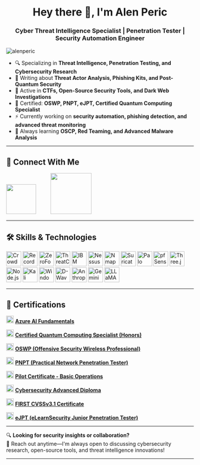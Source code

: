  <h1 align="center">Hey there 👋, I'm Alen Peric</h1>
<h3 align="center">Cyber Threat Intelligence Specialist | Penetration Tester | Security Automation Engineer</h3>

<p align="left">
  <img src="https://komarev.com/ghpvc/?username=alenperic&label=Profile%20views&color=0e75b6&style=flat" alt="alenperic" />
</p>

- 🔍 Specializing in **Threat Intelligence, Penetration Testing, and Cybersecurity Research**  
- 📝 Writing about **Threat Actor Analysis, Phishing Kits, and Post-Quantum Security**  
- 🚀 Active in **CTFs, Open-Source Security Tools, and Dark Web Investigations**  
- 📜 Certified: **OSWP, PNPT, eJPT, Certified Quantum Computing Specialist**  
- ⚡ Currently working on **security automation, phishing detection, and advanced threat monitoring**  
- 🎯 Always learning **OSCP, Red Teaming, and Advanced Malware Analysis**  

---

## 🔗 Connect With Me

<p align="left">
  <a href="https://www.linkedin.com/in/alen-peric/" target="LinkedIn">
    <img src="https://upload.wikimedia.org/wikipedia/commons/1/19/LinkedIn_logo.svg" width="80"/></a>&nbsp;&nbsp;&nbsp;&nbsp;&nbsp;&nbsp;&nbsp;&nbsp;&nbsp;
  <a href="mailto:alenperic@protonmail.com">
    <img src="https://upload.wikimedia.org/wikipedia/commons/thumb/f/fc/ProtonMail_logo.svg/2560px-ProtonMail_logo.svg.png" width="110"/>
  </a>
</p>

</p>

---

## 🛠 Skills & Technologies

<p align="left">
  <img src="https://images.store.crowdstrike.com/9748z14dd5zg/6m7LqQ9IFmkoQYbEh7jAYB/dc3822f96d8fd9824b6cb0fe53331694/Falcon_Fusion_for_Microsoft_Teams_logo" alt="CrowdStrike" width="40" height="40"/>
  <img src="https://go.recordedfuture.com/hs-fs/hubfs/Square%20Logo%20-%20Digital%20(RGB)%20-%20Recorded%20Future%20Blue.png?width=1130&height=949&name=Square%20Logo%20-%20Digital%20(RGB)%20-%20Recorded%20Future%20Blue.png" alt="Recorded Future" width="40" height="40"/>
  <img src="https://content.zerofox.com/wp-content/uploads/2024/04/zerofox-icon-696x696-1.png" alt="ZeroFox" width="40" height="40"/>
  <img src="https://threatconnect.com/wp-content/uploads/2022/11/ThreatConnect-Logo-Logo-Mark-RGB-500px-whitespace-1.png" alt="ThreatConnect" width="40" height="40"/>
  <img src="https://i0.wp.com/13.38.13.144/wp-content/uploads/2022/10/qradar.png?resize=640%2C640" alt="IBM QRadar" width="40" height="40"/>
  <img src="https://store-images.s-microsoft.com/image/apps.38522.982b9689-4efc-4e73-9ac8-ed206b854dcd.e419f665-5562-456d-92a6-7f26ced72d52.1b14fc39-fa3b-474c-a164-e90446af829b" alt="Nessus" width="40" height="40"/>
  <img src="https://nmap.org/images/nmap-logo-256x256.png" alt="Nmap" width="40" height="40"/>
  <img src="https://suricata.io/wp-content/uploads/2023/09/Suricata_logo_600x600-1.png" alt="Suricata" width="40" height="40"/>
  <img src="https://cdn.worldvectorlogo.com/logos/palo-alto-networks-1.svg" alt="Palo Alto Networks" width="40" height="40"/>
  <img src="https://wpcomputersolutions.com/wp-content/uploads/2018/07/pfsense-logo-e1534531558807.png" alt="pfSense" width="40" height="40"/>
  <img src="https://onecode.co.il/wp-content/uploads/2021/11/three-js-logo.png" alt="Three.js" width="40" height="40"/>
  <img src="https://e7.pngegg.com/pngimages/306/37/png-clipart-node-js-logo-node-js-javascript-web-application-express-js-computer-software-others-miscellaneous-text.png" alt="Node.js" width="40" height="40"/>
  <img src="https://upload.wikimedia.org/wikipedia/commons/thumb/2/2b/Kali-dragon-icon.svg/2048px-Kali-dragon-icon.svg.png" alt="Kali Linux" width="40" height="40"/>
  <img src="https://cdn.freebiesupply.com/logos/large/2x/windows-server-2-logo-png-transparent.png" alt="Windows Server" width="40" height="40"/>
  <img src="https://companieslogo.com/img/orig/QBTS-dfc9fb9b.png?t=1720244493" alt="D-Wave" width="40" height="40"/>
  <img src="https://companieslogo.com/img/orig/anthropic-49a0ad78.png?t=1720244494" alt="Anthropic" width="40" height="40"/>
  <img src="https://www.pngall.com/wp-content/uploads/16/Google-Gemini-Logo-Transparent.png" alt="Gemini" width="40" height="40"/>
  <img src="https://zorgle.co.uk/wp-content/uploads/2024/11/Meta-ai-logo.png" alt="LLaMA" width="40" height="40"/>
</p>

---

## 📜 Certifications  

  <img src="https://learn.microsoft.com/media/learn/certification/badges/microsoft-certified-fundamentals-badge.svg" width="20" height="20"/> [**Azure AI Fundamentals**](https://learn.microsoft.com/en-us/users/alenperic/credentials/95094fa24f61b78e)  

  <img src="https://images.credly.com/size/340x340/images/19819aa3-fe84-4eab-899a-57e9e022cb66/image.png" width="20" height="20"/> [**Certified Quantum Computing Specialist (Honors)**](https://www.credly.com/badges/0997dc9e-fd48-4240-9c17-54c20e6fe0aa/linked_in_profile)  
  
  <img src="https://www.offsec.com/_astro/OSWP.B_vGDtA8_Z140i8n.svg" width="20" height="20"/> [**OSWP (Offensive Security Wireless Professional)**](https://www.credential.net/3ab63a87-dd1b-485d-a22a-12e1a4d1a751)  

  <img src="https://certifications.tcm-sec.com/wp-content/uploads/2024/08/PNPT.webp" width="20" height="20"/> [**PNPT (Practical Network Penetration Tester)**](https://www.credential.net/c5423b58-8449-41a3-bb3b-065419dceed7)  
  
  <img src="https://t3.ftcdn.net/jpg/03/14/65/30/360_F_314653049_t5DNOcvnzj2oXKSuT9AtjUXBiy1Gucke.jpg" width="20" height="20"/> [**Pilot Certificate - Basic Operations**](https://alenperic.com/resources/alendronelicense.pdf)  
  
  <img src="https://fanshawe-static.bookware3000.ca/item/large/d6/d63df0f02319eba1c308fa7cde6efba77a0ddb76b16cd7b65d19825b72c6d099.png" width="20" height="20"/> [**Cybersecurity Advanced Diploma**](https://www.parchment.com/u/award/d1d4130de735fb9aeeda5e137327a8f1)  
  
  <img src="https://www.first.org/identity/first-org.png" width="20" height="20"/> [**FIRST CVSSv3.1 Certificate**](https://learning.first.org/certificates/77fb2b68ee1646b98d800923712e291a)  
  
  <img src="https://miro.medium.com/v2/resize:fit:309/0*uBRs0iZPkIeOKdOm.png" width="20" height="20"/> [**eJPT (eLearnSecurity Junior Penetration Tester)**](https://verified.elearnsecurity.com/certificates/65a1d03a-00f4-4f34-9da9-281d31098e4b)  


---

🔍 **Looking for security insights or collaboration?**  
📩 Reach out anytime—I'm always open to discussing cybersecurity research, open-source tools, and threat intelligence innovations!

---
